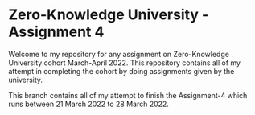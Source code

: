 # Zero-Knowledge University - Assignment 4

Welcome to my repository for any assignment on Zero-Knowledge University cohort March-April 2022.
This repository contains all of my attempt in completing the cohort by doing assignments given by the university.

This branch contains all of my attempt to finish the Assignment-4 which runs between 21 March 2022 to 28 March 2022.
